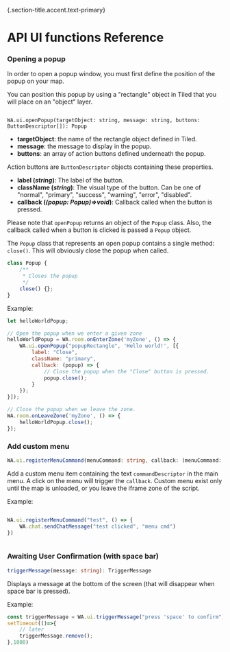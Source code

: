 {.section-title.accent.text-primary}
# API UI functions Reference

### Opening a popup

In order to open a popup window, you must first define the position of the popup on your map.

You can position this popup by using a "rectangle" object in Tiled that you will place on an "object" layer.

<div class="row">
    <div class="col">
        <img src="https://workadventu.re/img/docs/screen_popup_tiled.png" class="figure-img img-fluid rounded" alt="" />
    </div>
    <div class="col">
        <img src="https://workadventu.re/img/docs/screen_popup_in_game.png" class="figure-img img-fluid rounded" alt="" />
    </div>
</div>

```
WA.ui.openPopup(targetObject: string, message: string, buttons: ButtonDescriptor[]): Popup
```

*   **targetObject**: the name of the rectangle object defined in Tiled.
*   **message**: the message to display in the popup.
*   **buttons**: an array of action buttons defined underneath the popup.

Action buttons are `ButtonDescriptor` objects containing these properties.

*   **label (_string_)**: The label of the button.
*   **className (_string_)**: The visual type of the button. Can be one of "normal", "primary", "success", "warning", "error", "disabled".
*   **callback (_(popup: Popup)=>void_)**: Callback called when the button is pressed.

Please note that `openPopup` returns an object of the `Popup` class. Also, the callback called when a button is clicked is passed a `Popup` object.

The `Popup` class that represents an open popup contains a single method: `close()`. This will obviously close the popup when called.

```javascript
class Popup {
    /**
     * Closes the popup
     */
    close() {};
}
```

Example:

```javascript
let helloWorldPopup;

// Open the popup when we enter a given zone
helloWorldPopup = WA.room.onEnterZone('myZone', () => {
    WA.ui.openPopup("popupRectangle", 'Hello world!', [{
        label: "Close",
        className: "primary",
        callback: (popup) => {
            // Close the popup when the "Close" button is pressed.
            popup.close();
        }
    });
}]);

// Close the popup when we leave the zone.
WA.room.onLeaveZone('myZone', () => {
    helloWorldPopup.close();
});
```

### Add custom menu

```typescript
WA.ui.registerMenuCommand(menuCommand: string, callback: (menuCommand: string) => void): void
```
Add a custom menu item containing the text `commandDescriptor` in the main menu. A click on the menu will trigger the `callback`.
Custom menu exist only until the map is unloaded, or you leave the iframe zone of the script.

Example:

```javascript

WA.ui.registerMenuCommand("test", () => {
    WA.chat.sendChatMessage("test clicked", "menu cmd")
})

```

<div class="col">
    <img src="https://workadventu.re/img/docs/menu-command.png" class="figure-img img-fluid rounded" alt="" />
</div>



### Awaiting User Confirmation (with space bar)

```typescript
triggerMessage(message: string): TriggerMessage
```

Displays a message at the bottom of the screen (that will disappear when space bar is pressed).

Example:

```javascript
const triggerMessage = WA.ui.triggerMessage("press 'space' to confirm");
setTimeout(()=>{
	// later
	triggerMessage.remove();
},1000)
```
